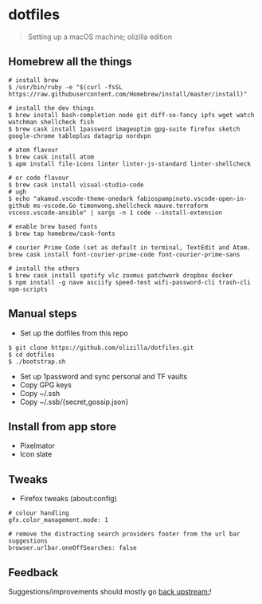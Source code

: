 # dotfiles

> Setting up a macOS machine; olizilla edition

## Homebrew all the things

```console
# install brew
$ /usr/bin/ruby -e "$(curl -fsSL https://raw.githubusercontent.com/Homebrew/install/master/install)"

# install the dev things
$ brew install bash-completion node git diff-so-fancy ipfs wget watch watchman shellcheck fish
$ brew cask install 1password imageoptim gpg-suite firefox sketch google-chrome tableplus datagrip nordvpn

# atom flavour
$ brew cask install atom
$ apm install file-icons linter linter-js-standard linter-shellcheck

# or code flavour
$ brew cask install visual-studio-code
# ugh
$ echo "akamud.vscode-theme-onedark fabiospampinato.vscode-open-in-github ms-vscode.Go timonwong.shellcheck mauve.terraform vscoss.vscode-ansible" | xargs -n 1 code --install-extension

# enable brew based fonts
$ brew tap homebrew/cask-fonts

# courier Prime Code (set as default in terminal, TextEdit and Atom.
brew cask install font-courier-prime-code font-courier-prime-sans

# install the others
$ brew cask install spotify vlc zoomus patchwork dropbox docker
$ npm install -g nave asciify speed-test wifi-password-cli trash-cli npm-scripts
```

## Manual steps

- Set up the dotfiles from this repo

```console
$ git clone https://github.com/olizilla/dotfiles.git
$ cd dotfiles
$ ./bootstrap.sh
```

- Set up 1password and sync personal and TF vaults
- Copy GPG keys
- Copy ~/.ssh
- Copy ~/.ssb/{secret,gossip.json}

## Install from app store

- Pixelmator
- Icon slate

## Tweaks

- Firefox tweaks (about:config)

```
# colour handling
gfx.color_management.mode: 1

# remove the distracting search providers footer from the url bar suggestions
browser.urlbar.oneOffSearches: false
```

## Feedback

Suggestions/improvements should mostly go [back upstream:](https://github.com/mathiasbynens/dotfiles/issues)!
